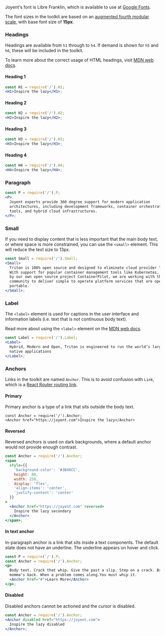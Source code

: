 Joyent's font is Libre Franklin, which is available to use at [Google
Fonts](https://fonts.google.com/specimen/Libre+Franklin).

The font sizes in the toolkit are based on an [augmented fourth modular
scale](http://www.modularscale.com/?15,24&px&1.414), with base font size of
**15px**.

### Headings

Headings are available from `h1` through to `h4`. If demand is shown for `h5`
and `h6`, these will be included in the toolkit.

To learn more about the correct usage of HTML headings, visit [MDN web
docs](https://developer.mozilla.org/en-US/docs/Web/HTML/Element/Heading_Elements).

#### Heading 1

```jsx
const H1 = require('/').H1;
<H1>Inspire the lazy</H1>;
```

#### Heading 2

```jsx
const H2 = require('/').H2;
<H2>Inspire the lazy</H2>;
```

#### Heading 3

```jsx
const H3 = require('/').H3;
<H3>Inspire the lazy</H3>;
```

#### Heading 4

```jsx
const H4 = require('/').H4;
<H4>Inspire the lazy</H4>;
```

### Paragraph

```jsx
const P = require('/').P;
<P>
  Joyent experts provide 360 degree support for modern application
  architectures, including development frameworks, container orchestration
  tools, and hybrid cloud infrastructures.
</P>;
```

### Small

If you need to display content that is less important that the main body text,
or where space is more constrained, you can use the `<small>` element. This will
reduce the text size to 13px.

```jsx
const Small = require('/').Small;
<Small>
  Triton is 100% open source and designed to eliminate cloud provider lock-in.
  With support for popular container management tools like Kubernetes, augmented
  by our own open source project ContainerPilot, we are working with the
  community to deliver simple to operate platform services that are open and
  portable.
</Small>;
```

### Label

The `<label>` element is used for captions in the user interface and information
labels (i.e. text that is not continuous body text).

Read more about using the `<label>` element on the [MDN web
docs](https://developer.mozilla.org/en-US/docs/Web/HTML/Element/label).

```jsx
const Label = require('/').Label;
<Label>
  Hybrid, Modern and Open, Triton is engineered to run the world’s largest cloud
  native applications
</Label>;
```

### Anchors

Links in the toolkit are named `Anchor`. This is to avoid confusion with `Link`,
which is a [React Router routing
link](http://knowbody.github.io/react-router-docs/api/Link.html).

#### Primary

Primary anchor is a type of a link that sits outside the body text.

```
const Anchor = require('/').Anchor;
<Anchor href="https://joyent.com">Inspire the lazy</Anchor>
```

#### Reversed

Reversed anchors is used on dark backgrounds, where a default anchor would not
provide enough contrast.

```jsx
const Anchor = require('/').Anchor;
<span
  style={{
    'background-color': '#3B46CC',
    height: 80,
    width: 250,
    display: 'flex',
    'align-items': 'center',
    'justify-content': 'center'
  }}
>
  <Anchor href="https://joyent.com" reversed>
    Inspire the lazy secondary
  </Anchor>
</span>;
```

#### In text anchor

In-paragraph anchor is a link that sits inside a text components. The default
state does not have an underline. The underline appears on hover and click.

```jsx
const P = require('/').P;
const Anchor = require('/').Anchor;
<p>
  Body text. Crack that whip. Give the past a slip. Step on a crack. Break your
  momma's back. When a problem comes along.You must whip it.
  <Anchor href="#">Learn More</Anchor>
</p>;
```

#### Disabled

Disabled anchors cannot be actioned and the cursor is disabled.

```jsx
const Anchor = require('/').Anchor;
<Anchor disabled href="https://joyent.com">
  Inspire the lazy disabled
</Anchor>;
```
